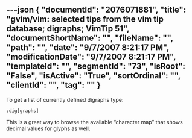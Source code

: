 ---json
{
  "documentId": "2076071881",
  "title": "gvim/vim: selected tips from the vim tip database; digraphs; VimTip 51",
  "documentShortName": "",
  "fileName": "",
  "path": "",
  "date": "9/7/2007 8:21:17 PM",
  "modificationDate": "9/7/2007 8:21:17 PM",
  "templateId": "",
  "segmentId": "73",
  "isRoot": "False",
  "isActive": "True",
  "sortOrdinal": "",
  "clientId": "",
  "tag": ""
}
---

To get a list of currently defined digraphs type:

    :dig[graphs]

This is a great way to browse the available “character map” that shows decimal values for glyphs as well.
